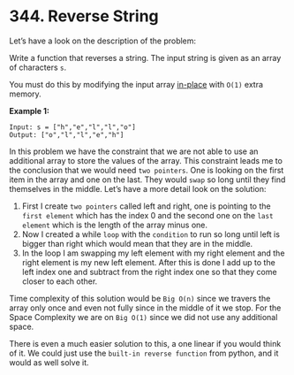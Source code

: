 # 344. Reverse String

Let’s have a look on the description of the problem:

Write a function that reverses a string. The input string is given as an array of characters `s`.

You must do this by modifying the input array [in-place](https://en.wikipedia.org/wiki/In-place_algorithm) with `O(1)` extra memory.

**Example 1:**

```
Input: s = ["h","e","l","l","o"]
Output: ["o","l","l","e","h"]
```

In this problem we have the constraint that we are not able to use an additional array to store the values of the array. This constraint leads me to the conclusion that we would need `two pointers`. One is looking on the first item in the array and one on the last. They would `swap` so long until they find themselves in the middle. Let’s have a more detail look on the solution:

1. First I create `two pointers` called left and right, one is pointing to the `first element` which has the index 0 and the second one on the `last element` which is the length of the array minus one.
2. Now I created a while `loop` with the `condition` to run so long until left is bigger than right which would mean that they are in the middle.
3. In the loop I am swapping my left element with my right element and the right element is my new left element. After this is done I add up to the left index one and subtract from the right index one so that they come closer to each other.

Time complexity of this solution would be `Big O(n)` since we travers the array only once and even not fully since in the middle of it we stop. For the Space Complexity we are on `Big O(1)` since we did not use any additional space.

There is even a much easier solution to this, a one linear if you would think of it. 
We could just use the `built-in reverse function` from python, and it would as well solve it.